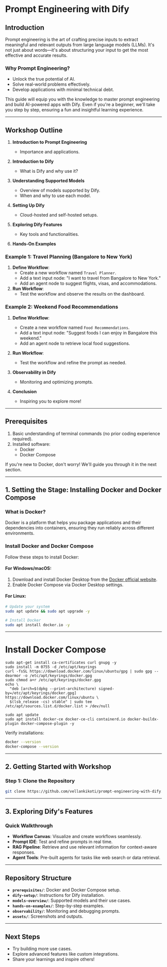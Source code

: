 # Prompt Engineering with Dify

## **Introduction**
Prompt engineering is the art of crafting precise inputs to extract meaningful and relevant outputs from large language models (LLMs). It's not just about words—it's about structuring your input to get the most effective and accurate results.

### **Why Prompt Engineering?**
- Unlock the true potential of AI.
- Solve real-world problems effectively.
- Develop applications with minimal technical debt.

This guide will equip you with the knowledge to master prompt engineering and build AI-powered apps with Dify. Even if you're a beginner, we'll take you step by step, ensuring a fun and insightful learning experience.

---
## Workshop Outline

1. **Introduction to Prompt Engineering**
   - Importance and applications.

2. **Introduction to Dify**
   - What is Dify and why use it?

3. **Understanding Supported Models**
   - Overview of models supported by Dify.
   - When and why to use each model.

4. **Setting Up Dify**
   - Cloud-hosted and self-hosted setups.

5. **Exploring Dify Features**
   - Key tools and functionalities.

6. **Hands-On Examples**
### **Example 1: Travel Planning (Bangalore to New York)**
1. **Define Workflow**:
   - Create a new workflow named `Travel Planner`.
   - Add a text input node: "I want to travel from Bangalore to New York."
   - Add an agent node to suggest flights, visas, and accommodations.
2. **Run Workflow**:
   - Test the workflow and observe the results on the dashboard.

### **Example 2: Weekend Food Recommendations**
1. **Define Workflow**:
   - Create a new workflow named `Food Recommendations`.
   - Add a text input node: "Suggest foods I can enjoy in Bangalore this weekend."
   - Add an agent node to retrieve local food suggestions.
2. **Run Workflow**:
   - Test the workflow and refine the prompt as needed.

7. **Observability in Dify**
   - Monitoring and optimizing prompts.

8. **Conclusion**
   - Inspiring you to explore more!
---

## **Prerequisites**
1. Basic understanding of terminal commands (no prior coding experience required).
2. Installed software:
   - Docker
   - Docker Compose

If you're new to Docker, don't worry! We'll guide you through it in the next section.

---

## **1. Setting the Stage: Installing Docker and Docker Compose**

### **What is Docker?**
Docker is a platform that helps you package applications and their dependencies into containers, ensuring they run reliably across different environments.

### **Install Docker and Docker Compose**
Follow these steps to install Docker:

#### **For Windows/macOS**:
1. Download and install Docker Desktop from the [Docker official website](https://www.docker.com/products/docker-desktop).
2. Enable Docker Compose via Docker Desktop settings.

#### **For Linux**:
```bash
# Update your system
sudo apt update && sudo apt upgrade -y

# Install Docker
sudo apt install docker.io -y
```
---

# Install Docker Compose
```
sudo apt-get install ca-certificates curl gnupg -y
sudo install -m 0755 -d /etc/apt/keyrings
curl -fsSL https://download.docker.com/linux/ubuntu/gpg | sudo gpg --dearmor -o /etc/apt/keyrings/docker.gpg
sudo chmod a+r /etc/apt/keyrings/docker.gpg
echo \
  "deb [arch=$(dpkg --print-architecture) signed-by=/etc/apt/keyrings/docker.gpg] https://download.docker.com/linux/ubuntu \
  $(lsb_release -cs) stable" | sudo tee /etc/apt/sources.list.d/docker.list > /dev/null

```
```
sudo apt update
sudo apt install docker-ce docker-ce-cli containerd.io docker-buildx-plugin docker-compose-plugin -y
```

Verify installations:
```bash
docker --version
docker-compose --version
```

---

## **2. Getting Started with Workshop**

### **Step 1: Clone the Repository**
```bash
git clone https://github.com/vellankikoti/prompt-engineering-with-dify.git

```
---

## **3. Exploring Dify's Features**

### **Quick Walkthrough**
- **Workflow Canvas**: Visualize and create workflows seamlessly.
- **Prompt IDE**: Test and refine prompts in real time.
- **RAG Pipeline**: Retrieve and use relevant information for context-aware responses.
- **Agent Tools**: Pre-built agents for tasks like web search or data retrieval.

---

## Repository Structure

- **`prerequisites/`**: Docker and Docker Compose setup.
- **`dify-setup/`**: Instructions for Dify installation.
- **`models-overview/`**: Supported models and their use cases.
- **`hands-on-examples/`**: Step-by-step examples.
- **`observability/`**: Monitoring and debugging prompts.
- **`assets/`**: Screenshots and outputs.
---
## **Next Steps**
- Try building more use cases.
- Explore advanced features like custom integrations.
- Share your learnings and inspire others!
